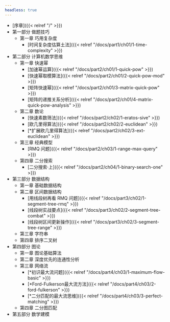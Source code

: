 ```yaml
---
headless: true
---
```

- [序章]({{< relref "/" >}})
- 第一部分 做题技巧
  - 第一章 巧用复杂度
    - [时间复杂度估算土法]({{< relref "/docs/part1/ch01/1-time-complexity" >}})
- 第二部分 计算机数学思维
  - 第一章 快速幂
    - [加速幂运算]({{< relref "/docs/part2/ch01/1-quick-pow" >}})
    - [快速幂取模算法]({{< relref "/docs/part2/ch01/2-quick-pow-mod" >}})
    - [矩阵快速幂]({{< relref "/docs/part2/ch01/3-matrix-quick-pow" >}})
    - [矩阵的递推关系分析]({{< relref "/docs/part2/ch01/4-matrix-quick-pow-analysis" >}})
  - 第二章 数论
    - [快速素数筛法]({{< relref "/docs/part2/ch02/1-eratos-sive" >}})
    - [欧几里得算法]({{< relref "/docs/part2/ch02/2-euclidean" >}})
    - [*扩展欧几里得算法]({{< relref "/docs/part2/ch02/3-ext-euclidean" >}})
  - 第三章 经典模型
    - [RMQ 问题]({{< relref "/docs/part2/ch03/1-range-max-query" >}})
  - 第四章 二分搜索
    - [二分搜索·上]({{< relref "/docs/part2/ch04/1-binary-search-one" >}})
- 第三部分 数据结构
  - 第一章 基础数据结构
  - 第二章 区间数据结构
    - [用线段树再看 RMQ 问题]({{< relref "/docs/part3/ch02/1-segment-tree-rmq" >}})
    - [线段树实战要点]({{< relref "/docs/part3/ch02/2-segment-tree-combat" >}})
    - [线段树区间更新操作]({{< relref "/docs/part3/ch02/3-segment-tree-range" >}})
  - 第三章 字符串
  - 第四章 排序二叉树
- 第四部分 图论
  - 第一章 图论基础算法
  - 第二章 深度优先的连通性分析
  - 第三章 网络流
    - [*初识最大流问题]({{< relref "/docs/part4/ch03/1-maximum-flow-basic" >}})
    - [*Ford-Fulkerson最大流方法]({{< relref "/docs/part4/ch03/2-ford-fulkerson" >}})
    - [*二分匹配的最大流思维]({{< relref "/docs/part4/ch03/3-perfect-matching" >}})
  - 第四章 二分图匹配
- 第五部分 数学建模

